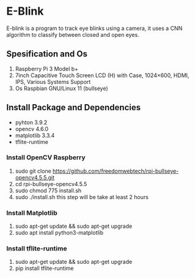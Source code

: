 # **E-Blink**
E-blink is a program to track eye blinks using a camera, it uses a CNN algorithm to classify between closed and open eyes.

## Spesification and Os
1. Raspberry Pi 3 Model b+
2. 7inch Capacitive Touch Screen LCD (H) with Case, 1024×600, HDMI, IPS, Various Systems Support
3. Os Raspbian GNU/Linux 11 (bullseye)
   
## Install Package and Dependencies
- pyhton 3.9.2
- opencv 4.6.0
- matplotlib 3.3.4
- tflite-runtime

### Install OpenCV Raspberry
1. sudo git clone https://github.com/freedomwebtech/rpi-bullseye-opencv4.5.5.git
2. cd rpi-bullseye-opencv4.5.5
3. sudo chmod 775 install.sh
4. sudo ./install.sh
this step will be take at least 2 hours

### Install Matplotlib
1. sudo apt-get update && sudo apt-get upgrade
2. sudo apt install python3-matplotlib

### Install tflite-runtime
1. sudo apt-get update && sudo apt-get upgrade
2. pip install tflite-runtime


